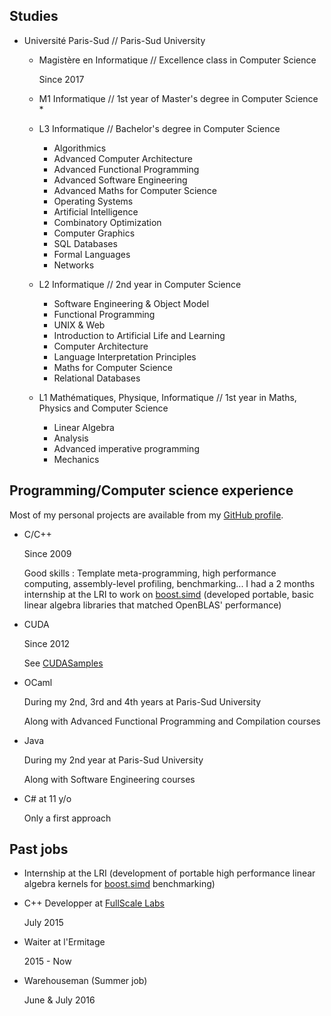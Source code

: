 ##  Studies

- Université Paris-Sud // Paris-Sud University
  - Magistère en Informatique // Excellence class in Computer Science
  
    Since 2017
  
  - M1 Informatique // 1st year of Master's degree in Computer Science
    * 

  - L3 Informatique // Bachelor's degree in Computer Science
    * Algorithmics
    * Advanced Computer Architecture
    * Advanced Functional Programming
    * Advanced Software Engineering
    * Advanced Maths for Computer Science
    * Operating Systems
    * Artificial Intelligence
    * Combinatory Optimization
    * Computer Graphics
    * SQL Databases
    * Formal Languages
    * Networks
  
  - L2 Informatique // 2nd year in Computer Science
    * Software Engineering & Object Model
    * Functional Programming
    * UNIX & Web
    * Introduction to Artificial Life and Learning
    * Computer Architecture
    * Language Interpretation Principles
    * Maths for Computer Science
    * Relational Databases

  - L1 Mathématiques, Physique, Informatique // 1st year in Maths, Physics and Computer Science
    * Linear Algebra
    * Analysis
    * Advanced imperative programming
    * Mechanics

##  Programming/Computer science experience

Most of my personal projects are available from my [GitHub profile](https://github.com/JPenuchot).

- C/C++

  Since 2009
  
  Good skills : Template meta-programming, high performance computing, assembly-level profiling, benchmarking... I had a 2 months internship at the LRI to work on [boost.simd](https://github.com/NumScale/boost.simd) (developed portable, basic linear algebra libraries that matched OpenBLAS' performance)

- CUDA

  Since 2012
  
  See [CUDASamples](https://github.com/JPenuchot/CUDA_Samples)

- OCaml

  During my 2nd, 3rd and 4th years at Paris-Sud University
  
  Along with Advanced Functional Programming and Compilation courses

- Java

  During my 2nd year at Paris-Sud University
  
  Along with Software Engineering courses

- C# at 11 y/o

  Only a first approach

##  Past jobs

- Internship at the LRI (development of portable high performance linear algebra kernels for [boost.simd](https://github.com/NumScale/boost.simd) benchmarking)

- C++ Developper at [FullScale Labs](http://www.fullscale-labs.com/index.php/)

  July 2015

- Waiter at l'Ermitage

  2015 - Now

- Warehouseman (Summer job)

  June & July 2016